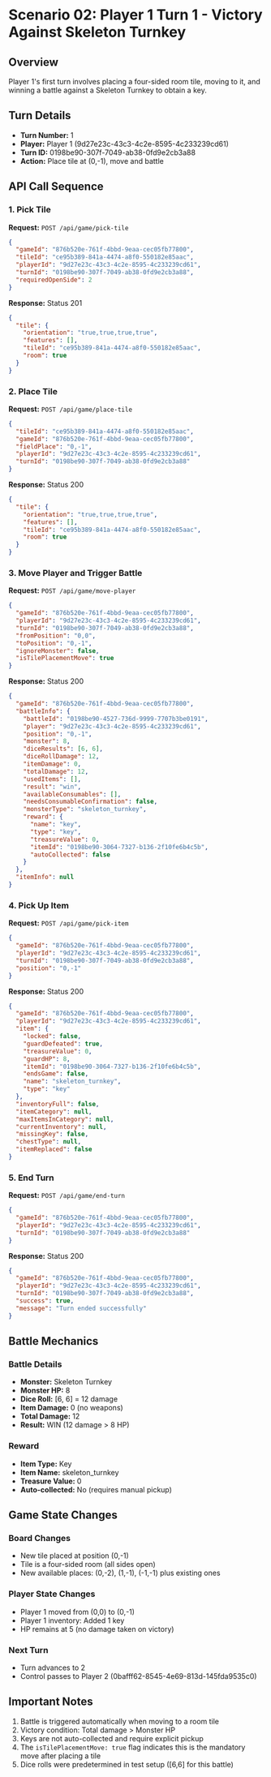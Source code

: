 # Scenario 02: Player 1 Turn 1 - Victory Against Skeleton Turnkey

## Overview
Player 1's first turn involves placing a four-sided room tile, moving to it, and winning a battle against a Skeleton Turnkey to obtain a key.

## Turn Details
- **Turn Number:** 1
- **Player:** Player 1 (9d27e23c-43c3-4c2e-8595-4c233239cd61)
- **Turn ID:** 0198be90-307f-7049-ab38-0fd9e2cb3a88
- **Action:** Place tile at (0,-1), move and battle

## API Call Sequence

### 1. Pick Tile
**Request:** `POST /api/game/pick-tile`
```json
{
  "gameId": "876b520e-761f-4bbd-9eaa-cec05fb77800",
  "tileId": "ce95b389-841a-4474-a8f0-550182e85aac",
  "playerId": "9d27e23c-43c3-4c2e-8595-4c233239cd61",
  "turnId": "0198be90-307f-7049-ab38-0fd9e2cb3a88",
  "requiredOpenSide": 2
}
```
**Response:** Status 201
```json
{
  "tile": {
    "orientation": "true,true,true,true",
    "features": [],
    "tileId": "ce95b389-841a-4474-a8f0-550182e85aac",
    "room": true
  }
}
```

### 2. Place Tile
**Request:** `POST /api/game/place-tile`
```json
{
  "tileId": "ce95b389-841a-4474-a8f0-550182e85aac",
  "gameId": "876b520e-761f-4bbd-9eaa-cec05fb77800",
  "fieldPlace": "0,-1",
  "playerId": "9d27e23c-43c3-4c2e-8595-4c233239cd61",
  "turnId": "0198be90-307f-7049-ab38-0fd9e2cb3a88"
}
```
**Response:** Status 200
```json
{
  "tile": {
    "orientation": "true,true,true,true",
    "features": [],
    "tileId": "ce95b389-841a-4474-a8f0-550182e85aac",
    "room": true
  }
}
```

### 3. Move Player and Trigger Battle
**Request:** `POST /api/game/move-player`
```json
{
  "gameId": "876b520e-761f-4bbd-9eaa-cec05fb77800",
  "playerId": "9d27e23c-43c3-4c2e-8595-4c233239cd61",
  "turnId": "0198be90-307f-7049-ab38-0fd9e2cb3a88",
  "fromPosition": "0,0",
  "toPosition": "0,-1",
  "ignoreMonster": false,
  "isTilePlacementMove": true
}
```
**Response:** Status 200
```json
{
  "gameId": "876b520e-761f-4bbd-9eaa-cec05fb77800",
  "battleInfo": {
    "battleId": "0198be90-4527-736d-9999-7707b3be0191",
    "player": "9d27e23c-43c3-4c2e-8595-4c233239cd61",
    "position": "0,-1",
    "monster": 8,
    "diceResults": [6, 6],
    "diceRollDamage": 12,
    "itemDamage": 0,
    "totalDamage": 12,
    "usedItems": [],
    "result": "win",
    "availableConsumables": [],
    "needsConsumableConfirmation": false,
    "monsterType": "skeleton_turnkey",
    "reward": {
      "name": "key",
      "type": "key",
      "treasureValue": 0,
      "itemId": "0198be90-3064-7327-b136-2f10fe6b4c5b",
      "autoCollected": false
    }
  },
  "itemInfo": null
}
```

### 4. Pick Up Item
**Request:** `POST /api/game/pick-item`
```json
{
  "gameId": "876b520e-761f-4bbd-9eaa-cec05fb77800",
  "playerId": "9d27e23c-43c3-4c2e-8595-4c233239cd61",
  "turnId": "0198be90-307f-7049-ab38-0fd9e2cb3a88",
  "position": "0,-1"
}
```
**Response:** Status 200
```json
{
  "gameId": "876b520e-761f-4bbd-9eaa-cec05fb77800",
  "playerId": "9d27e23c-43c3-4c2e-8595-4c233239cd61",
  "item": {
    "locked": false,
    "guardDefeated": true,
    "treasureValue": 0,
    "guardHP": 8,
    "itemId": "0198be90-3064-7327-b136-2f10fe6b4c5b",
    "endsGame": false,
    "name": "skeleton_turnkey",
    "type": "key"
  },
  "inventoryFull": false,
  "itemCategory": null,
  "maxItemsInCategory": null,
  "currentInventory": null,
  "missingKey": false,
  "chestType": null,
  "itemReplaced": false
}
```

### 5. End Turn
**Request:** `POST /api/game/end-turn`
```json
{
  "gameId": "876b520e-761f-4bbd-9eaa-cec05fb77800",
  "playerId": "9d27e23c-43c3-4c2e-8595-4c233239cd61",
  "turnId": "0198be90-307f-7049-ab38-0fd9e2cb3a88"
}
```
**Response:** Status 200
```json
{
  "gameId": "876b520e-761f-4bbd-9eaa-cec05fb77800",
  "playerId": "9d27e23c-43c3-4c2e-8595-4c233239cd61",
  "turnId": "0198be90-307f-7049-ab38-0fd9e2cb3a88",
  "success": true,
  "message": "Turn ended successfully"
}
```

## Battle Mechanics

### Battle Details
- **Monster:** Skeleton Turnkey
- **Monster HP:** 8
- **Dice Roll:** [6, 6] = 12 damage
- **Item Damage:** 0 (no weapons)
- **Total Damage:** 12
- **Result:** WIN (12 damage > 8 HP)

### Reward
- **Item Type:** Key
- **Item Name:** skeleton_turnkey
- **Treasure Value:** 0
- **Auto-collected:** No (requires manual pickup)

## Game State Changes

### Board Changes
- New tile placed at position (0,-1)
- Tile is a four-sided room (all sides open)
- New available places: (0,-2), (1,-1), (-1,-1) plus existing ones

### Player State Changes
- Player 1 moved from (0,0) to (0,-1)
- Player 1 inventory: Added 1 key
- HP remains at 5 (no damage taken on victory)

### Next Turn
- Turn advances to 2
- Control passes to Player 2 (0bafff62-8545-4e69-813d-145fda9535c0)

## Important Notes
1. Battle is triggered automatically when moving to a room tile
2. Victory condition: Total damage > Monster HP
3. Keys are not auto-collected and require explicit pickup
4. The `isTilePlacementMove: true` flag indicates this is the mandatory move after placing a tile
5. Dice rolls were predetermined in test setup ([6,6] for this battle)